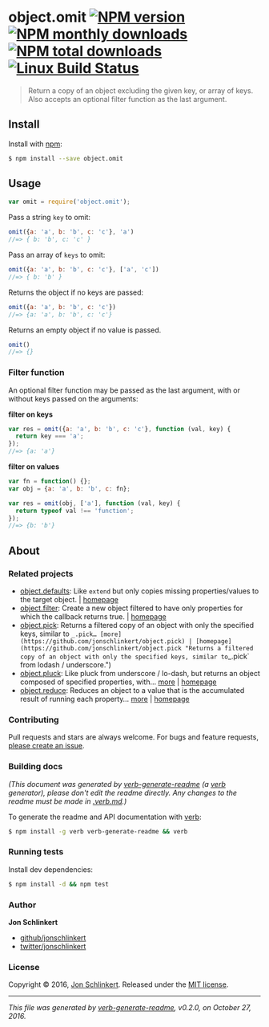 # object.omit [![NPM version](https://img.shields.io/npm/v/object.omit.svg?style=flat)](https://www.npmjs.com/package/object.omit) [![NPM monthly downloads](https://img.shields.io/npm/dm/object.omit.svg?style=flat)](https://npmjs.org/package/object.omit)  [![NPM total downloads](https://img.shields.io/npm/dt/object.omit.svg?style=flat)](https://npmjs.org/package/object.omit) [![Linux Build Status](https://img.shields.io/travis/jonschlinkert/object.omit.svg?style=flat&label=Travis)](https://travis-ci.org/jonschlinkert/object.omit)

> Return a copy of an object excluding the given key, or array of keys. Also accepts an optional filter function as the last argument.


































































































































































































































<extoc></extoc>

## Install

Install with [npm](https://www.npmjs.com/):

```sh
$ npm install --save object.omit
```

## Usage

```js
var omit = require('object.omit');
```

Pass a string `key` to omit:

```js
omit({a: 'a', b: 'b', c: 'c'}, 'a')
//=> { b: 'b', c: 'c' }
```

Pass an array of `keys` to omit:

```js
omit({a: 'a', b: 'b', c: 'c'}, ['a', 'c'])
//=> { b: 'b' }
```

Returns the object if no keys are passed:

```js
omit({a: 'a', b: 'b', c: 'c'})
//=> {a: 'a', b: 'b', c: 'c'}
```

Returns an empty object if no value is passed.

```js
omit()
//=> {}
```

### Filter function

An optional filter function may be passed as the last argument, with or without keys passed on the arguments:

**filter on keys**

```js
var res = omit({a: 'a', b: 'b', c: 'c'}, function (val, key) {
  return key === 'a';
});
//=> {a: 'a'}
```

**filter on values**

```js
var fn = function() {};
var obj = {a: 'a', b: 'b', c: fn};

var res = omit(obj, ['a'], function (val, key) {
  return typeof val !== 'function';
});
//=> {b: 'b'}
```

## About

### Related projects

* [object.defaults](https://www.npmjs.com/package/object.defaults): Like `extend` but only copies missing properties/values to the target object. | [homepage](https://github.com/jonschlinkert/object.defaults "Like `extend` but only copies missing properties/values to the target object.")
* [object.filter](https://www.npmjs.com/package/object.filter): Create a new object filtered to have only properties for which the callback returns true. | [homepage](https://github.com/jonschlinkert/object.filter "Create a new object filtered to have only properties for which the callback returns true.")
* [object.pick](https://www.npmjs.com/package/object.pick): Returns a filtered copy of an object with only the specified keys, similar to `_.pick… [more](https://github.com/jonschlinkert/object.pick) | [homepage](https://github.com/jonschlinkert/object.pick "Returns a filtered copy of an object with only the specified keys, similar to`_.pick` from lodash / underscore.")
* [object.pluck](https://www.npmjs.com/package/object.pluck): Like pluck from underscore / lo-dash, but returns an object composed of specified properties, with… [more](https://github.com/jonschlinkert/object.pluck) | [homepage](https://github.com/jonschlinkert/object.pluck "Like pluck from underscore / lo-dash, but returns an object composed of specified properties, with values unmodified from those of the original object.")
* [object.reduce](https://www.npmjs.com/package/object.reduce): Reduces an object to a value that is the accumulated result of running each property… [more](https://github.com/jonschlinkert/object.reduce) | [homepage](https://github.com/jonschlinkert/object.reduce "Reduces an object to a value that is the accumulated result of running each property in the object through a callback.")

### Contributing

Pull requests and stars are always welcome. For bugs and feature requests, [please create an issue](../../issues/new).

### Building docs

_(This document was generated by [verb-generate-readme](https://github.com/verbose/verb-generate-readme) (a [verb](https://github.com/verbose/verb) generator), please don't edit the readme directly. Any changes to the readme must be made in [.verb.md](.verb.md).)_

To generate the readme and API documentation with [verb](https://github.com/verbose/verb):

```sh
$ npm install -g verb verb-generate-readme && verb
```

### Running tests

Install dev dependencies:

```sh
$ npm install -d && npm test
```

### Author

**Jon Schlinkert**

* [github/jonschlinkert](https://github.com/jonschlinkert)
* [twitter/jonschlinkert](http://twitter.com/jonschlinkert)

### License

Copyright © 2016, [Jon Schlinkert](https://github.com/jonschlinkert).
Released under the [MIT license](https://github.com/jonschlinkert/object.omit/blob/master/LICENSE).

***

_This file was generated by [verb-generate-readme](https://github.com/verbose/verb-generate-readme), v0.2.0, on October 27, 2016._